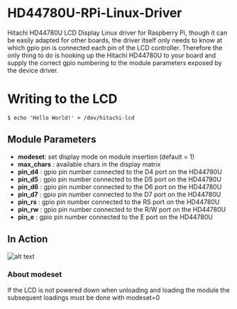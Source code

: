 # HD44780U-RPi-Linux-Driver
Hitachi HD44780U LCD Display Linux driver for Raspberry Pi, though it can be easily adapted for other boards, the driver itself only needs to know at which gpio pin is connected each pin of the LCD controller.
Therefore the only thing to do is hooking up the Hitachi HD44780U to your board and supply the correct gpio numbering to the module parameters exposed by the device driver.
# Writing to the LCD
```
$ echo 'Hello World!' > /dev/hitachi-lcd
```
## Module Parameters
* **modeset**: set display mode on module insertion (default = 1)
* **max_chars** : available chars in the display matrix
* **pin_d4**    : gpio pin number connected to the D4 port on the HD44780U
* **pin_d5**    : gpio pin number connected to the D5 port on the HD44780U
* **pin_d6**    : gpio pin number connected to the D6 port on the HD44780U
* **pin_d7**    : gpio pin number connected to the D7 port on the HD44780U
* **pin_rs**    : gpio pin number connected to the RS port on the HD44780U
* **pin_rw**    : gpio pin number connected to the R/W port on the HD44780U
* **pin_e**     : gpio pin number connected to the E port on the HD44780U

## In Action
![alt text](https://github.com/ichigo663/HD44780U-RPi-Linux-Driver/blob/master/hitachi-lcd.jpg "Hitachi LCD with RPi3")

### About modeset
If the LCD is not powered down when unloading and loading the module the subsequent loadings must be done with modeset=0
